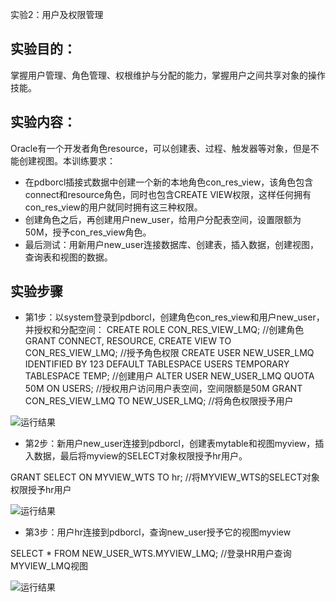 
 实验2：用户及权限管理

## 实验目的：

掌握用户管理、角色管理、权根维护与分配的能力，掌握用户之间共享对象的操作技能。

## 实验内容：
Oracle有一个开发者角色resource，可以创建表、过程、触发器等对象，但是不能创建视图。本训练要求：
- 在pdborcl插接式数据中创建一个新的本地角色con_res_view，该角色包含connect和resource角色，同时也包含CREATE VIEW权限，这样任何拥有con_res_view的用户就同时拥有这三种权限。
- 创建角色之后，再创建用户new_user，给用户分配表空间，设置限额为50M，授予con_res_view角色。
- 最后测试：用新用户new_user连接数据库、创建表，插入数据，创建视图，查询表和视图的数据。

## 实验步骤



- 第1步：以system登录到pdborcl，创建角色con_res_view和用户new_user，并授权和分配空间：
CREATE ROLE CON_RES_VIEW_LMQ;   //创建角色
GRANT CONNECT, RESOURCE, CREATE VIEW TO CON_RES_VIEW_LMQ;  //授予角色权限
CREATE USER NEW_USER_LMQ IDENTIFIED BY 123 DEFAULT TABLESPACE USERS TEMPORARY TABLESPACE TEMP;	//创建用户
ALTER USER NEW_USER_LMQ QUOTA 50M ON USERS;	//授权用户访问用户表空间，空间限额是50M
GRANT CON_RES_VIEW_LMQ TO NEW_USER_LMQ;	    //将角色权限授予用户



![运行结果](https://github.com/liumengqi77/oracle/blob/master/test2/p1.png)


- 第2步：新用户new_user连接到pdborcl，创建表mytable和视图myview，插入数据，最后将myview的SELECT对象权限授予hr用户。

GRANT SELECT ON MYVIEW_WTS TO hr;    //将MYVIEW_WTS的SELECT对象权限授予hr用户

![运行结果](https://github.com/liumengqi77/oracle/blob/master/test2/p2.png)


- 第3步：用户hr连接到pdborcl，查询new_user授予它的视图myview

SELECT * FROM NEW_USER_WTS.MYVIEW_LMQ;  //登录HR用户查询MYVIEW_LMQ视图


![运行结果](https://github.com/liumengqi77/oracle/blob/master/test2/p3.png)





